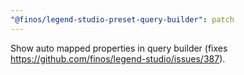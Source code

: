 ```yaml
---
"@finos/legend-studio-preset-query-builder": patch
---
```


Show auto mapped properties in query builder (fixes https://github.com/finos/legend-studio/issues/387).